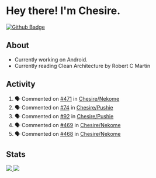 # Hey there! I'm Chesire.

[![Github Badge](https://img.shields.io/badge/-Github-000?style=flat-square&logo=Github&logoColor=white&link=https://github.com/chesire)](https://github.com/chesire)

## About

<!-- Uses https://github.com/Chesire/natemoo-re -->
* Currently working on Android.
* Currently reading Clean Architecture by Robert C Martin
<!--
* Currently listening to: 
<a href="https://natemoo-re-iirbxe7wf.vercel.app/now-playing?open">
    <img src="https://natemoo-re-iirbxe7wf.vercel.app/now-playing" width="256" height="64" alt="Now Playing">
</a>  
-->

## Activity

<!-- Uses https://github.com/jamesgeorge007/github-activity-readme -->
<!--START_SECTION:activity-->
1. 🗣 Commented on [#471](https://github.com/Chesire/Nekome/issues/471) in [Chesire/Nekome](https://github.com/Chesire/Nekome)
2. 🗣 Commented on [#74](https://github.com/Chesire/Pushie/issues/74) in [Chesire/Pushie](https://github.com/Chesire/Pushie)
3. 🗣 Commented on [#92](https://github.com/Chesire/Pushie/issues/92) in [Chesire/Pushie](https://github.com/Chesire/Pushie)
4. 🗣 Commented on [#469](https://github.com/Chesire/Nekome/issues/469) in [Chesire/Nekome](https://github.com/Chesire/Nekome)
5. 🗣 Commented on [#468](https://github.com/Chesire/Nekome/issues/468) in [Chesire/Nekome](https://github.com/Chesire/Nekome)
<!--END_SECTION:activity-->

## Stats

<a href="https://github-readme-stats.vercel.app/api/top-langs/?username=chesire&theme=tokyonight">
    <img src="https://github-readme-stats.vercel.app/api/top-langs/?username=chesire&layout=compact&theme=tokyonight" >
</a>
<a href="https://github-readme-stats.vercel.app/api?username=chesire&show_icons=true&theme=tokyonight">
    <img src="https://github-readme-stats.vercel.app/api?username=chesire&show_icons=true&theme=tokyonight" >
</a>  
